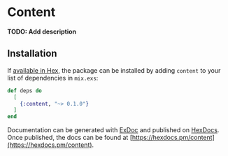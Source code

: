 # Content

**TODO: Add description**

## Installation

If [available in Hex](https://hex.pm/docs/publish), the package can be installed
by adding `content` to your list of dependencies in `mix.exs`:

```elixir
def deps do
  [
    {:content, "~> 0.1.0"}
  ]
end
```

Documentation can be generated with [ExDoc](https://github.com/elixir-lang/ex_doc)
and published on [HexDocs](https://hexdocs.pm). Once published, the docs can
be found at [https://hexdocs.pm/content](https://hexdocs.pm/content).


